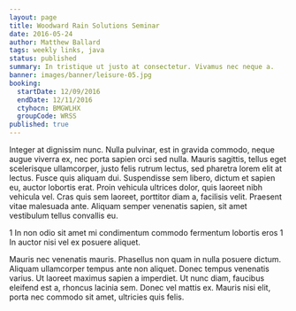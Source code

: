 ```yaml
---
layout: page
title: Woodward Rain Solutions Seminar
date: 2016-05-24
author: Matthew Ballard
tags: weekly links, java
status: published
summary: In tristique ut justo at consectetur. Vivamus nec neque a.
banner: images/banner/leisure-05.jpg
booking:
  startDate: 12/09/2016
  endDate: 12/11/2016
  ctyhocn: BMGWLHX
  groupCode: WRSS
published: true
---
```

Integer at dignissim nunc. Nulla pulvinar, est in gravida commodo, neque augue viverra ex, nec porta sapien orci sed nulla. Mauris sagittis, tellus eget scelerisque ullamcorper, justo felis rutrum lectus, sed pharetra lorem elit at lectus. Fusce quis aliquam dui. Suspendisse sem libero, dictum et sapien eu, auctor lobortis erat. Proin vehicula ultrices dolor, quis laoreet nibh vehicula vel. Cras quis sem laoreet, porttitor diam a, facilisis velit. Praesent vitae malesuada ante. Aliquam semper venenatis sapien, sit amet vestibulum tellus convallis eu.

1 In non odio sit amet mi condimentum commodo fermentum lobortis eros
1 In auctor nisi vel ex posuere aliquet.

Mauris nec venenatis mauris. Phasellus non quam in nulla posuere dictum. Aliquam ullamcorper tempus ante non aliquet. Donec tempus venenatis varius. Ut laoreet maximus sapien a imperdiet. Ut nunc diam, faucibus eleifend est a, rhoncus lacinia sem. Donec vel mattis ex. Mauris nisi elit, porta nec commodo sit amet, ultricies quis felis.
